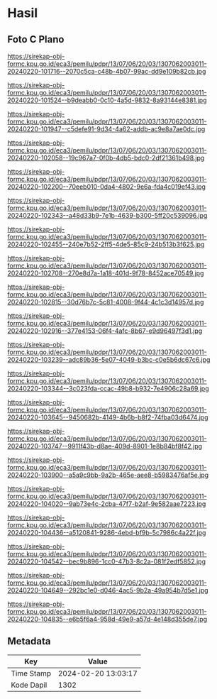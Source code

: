 # Hasil

## Foto C Plano

https://sirekap-obj-formc.kpu.go.id/eca3/pemilu/pdpr/13/07/06/20/03/1307062003011-20240220-101716--2070c5ca-c48b-4b07-99ac-dd9e109b82cb.jpg

https://sirekap-obj-formc.kpu.go.id/eca3/pemilu/pdpr/13/07/06/20/03/1307062003011-20240220-101524--b9deabb0-0c10-4a5d-9832-8a93144e8381.jpg

https://sirekap-obj-formc.kpu.go.id/eca3/pemilu/pdpr/13/07/06/20/03/1307062003011-20240220-101947--c5defe91-9d34-4a62-addb-ac9e8a7ae0dc.jpg

https://sirekap-obj-formc.kpu.go.id/eca3/pemilu/pdpr/13/07/06/20/03/1307062003011-20240220-102058--19c967a7-0f0b-4db5-bdc0-2df21361b498.jpg

https://sirekap-obj-formc.kpu.go.id/eca3/pemilu/pdpr/13/07/06/20/03/1307062003011-20240220-102200--70eeb010-0da4-4802-9e6a-fda4c019ef43.jpg

https://sirekap-obj-formc.kpu.go.id/eca3/pemilu/pdpr/13/07/06/20/03/1307062003011-20240220-102343--a48d33b9-7e1b-4639-b300-5ff20c539096.jpg

https://sirekap-obj-formc.kpu.go.id/eca3/pemilu/pdpr/13/07/06/20/03/1307062003011-20240220-102455--240e7b52-2ff5-4de5-85c9-24b513b3f625.jpg

https://sirekap-obj-formc.kpu.go.id/eca3/pemilu/pdpr/13/07/06/20/03/1307062003011-20240220-102708--270e8d7a-1a18-401d-9f78-8452ace70549.jpg

https://sirekap-obj-formc.kpu.go.id/eca3/pemilu/pdpr/13/07/06/20/03/1307062003011-20240220-102815--30d76b7c-5c81-4008-9f44-4c1c3d14957d.jpg

https://sirekap-obj-formc.kpu.go.id/eca3/pemilu/pdpr/13/07/06/20/03/1307062003011-20240220-102916--377e4153-06f4-4afc-8b67-e9d96497f3d1.jpg

https://sirekap-obj-formc.kpu.go.id/eca3/pemilu/pdpr/13/07/06/20/03/1307062003011-20240220-103239--adc89b36-5e07-4049-b3bc-c0e5b6dc67c6.jpg

https://sirekap-obj-formc.kpu.go.id/eca3/pemilu/pdpr/13/07/06/20/03/1307062003011-20240220-103344--3c023fda-ccac-49b8-b932-7e4906c28a69.jpg

https://sirekap-obj-formc.kpu.go.id/eca3/pemilu/pdpr/13/07/06/20/03/1307062003011-20240220-103645--9450682b-4149-4b6b-b8f2-74fba03d6474.jpg

https://sirekap-obj-formc.kpu.go.id/eca3/pemilu/pdpr/13/07/06/20/03/1307062003011-20240220-103747--9911f43b-d8ae-409d-8901-1e8b84bf8f42.jpg

https://sirekap-obj-formc.kpu.go.id/eca3/pemilu/pdpr/13/07/06/20/03/1307062003011-20240220-103900--a5a9c9bb-9a2b-465e-aee8-b5983476af5e.jpg

https://sirekap-obj-formc.kpu.go.id/eca3/pemilu/pdpr/13/07/06/20/03/1307062003011-20240220-104020--9ab73e4c-2cba-47f7-b2af-9e582aae7223.jpg

https://sirekap-obj-formc.kpu.go.id/eca3/pemilu/pdpr/13/07/06/20/03/1307062003011-20240220-104436--a5120841-9286-4ebd-bf9b-5c7986c4a22f.jpg

https://sirekap-obj-formc.kpu.go.id/eca3/pemilu/pdpr/13/07/06/20/03/1307062003011-20240220-104542--bec9b896-1cc0-47b3-8c2a-081f2edf5852.jpg

https://sirekap-obj-formc.kpu.go.id/eca3/pemilu/pdpr/13/07/06/20/03/1307062003011-20240220-104649--292bc1e0-d046-4ac5-9b2a-49a954b7d5e1.jpg

https://sirekap-obj-formc.kpu.go.id/eca3/pemilu/pdpr/13/07/06/20/03/1307062003011-20240220-104835--e6b5f6a4-958d-49e9-a57d-4e148d355de7.jpg


## Metadata

| Key        | Value               |
| ---------- | ------------------- |
| Time Stamp | 2024-02-20 13:03:17 |
| Kode Dapil | 1302                |



